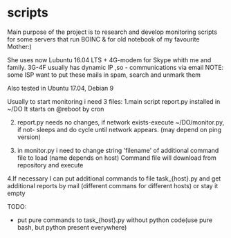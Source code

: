 # scripts
Main purpose of the project is to research and develop
monitoring scripts for some servers that run BOINC &
for old notebook of my favourite Mother:)

She uses now Lubuntu 16.04 LTS + 4G-modem for Skype whith me and family.
3G-4F usually has dynamic IP ,so - communications via email 
NOTE: some ISP want to put these mails in spam, search and unmark them

Also tested in Ubuntu 17.04, Debian 9

Usually to start monitoring i need 3 files:
1.main script report.py installed in ~/DO
It starts on @reboot by cron 

2. report.py needs no changes, if network exists-execute ~/DO/monitor.py,
if not- sleeps and do cycle until network appears. (may depend on ping version)

3. in monitor.py i need to change string 'filename' of additional command file to load 
(name depends on host)
Command file will download from repository and execute

4.If necessary I can put additional commands to file task_{host}.py
and get additional reports by mail (different commans for different hosts)
or stay it empty

TODO:
- put pure commands to task_{host}.py without python code(use pure bash, but python present everywhere)
